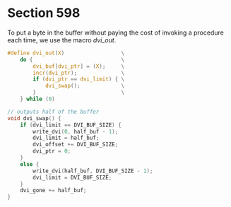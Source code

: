 # Section 598

To put a byte in the buffer without paying the cost of invoking a procedure
each time, we use the macro *dvi_out*.

```c include/dvi.h
#define dvi_out(X)                  \
    do {                            \
        dvi_buf[dvi_ptr] = (X);     \
        incr(dvi_ptr);              \
        if (dvi_ptr == dvi_limit) { \
            dvi_swap();             \
        }                           \
    } while (0)
```

```c dvi.c
// outputs half of the buffer
void dvi_swap() {
    if (dvi_limit == DVI_BUF_SIZE) {
        write_dvi(0, half_buf - 1);
        dvi_limit = half_buf;
        dvi_offset += DVI_BUF_SIZE;
        dvi_ptr = 0;
    }
    else {
        write_dvi(half_buf, DVI_BUF_SIZE - 1);
        dvi_limit = DVI_BUF_SIZE;
    }
    dvi_gone += half_buf;
}
```
